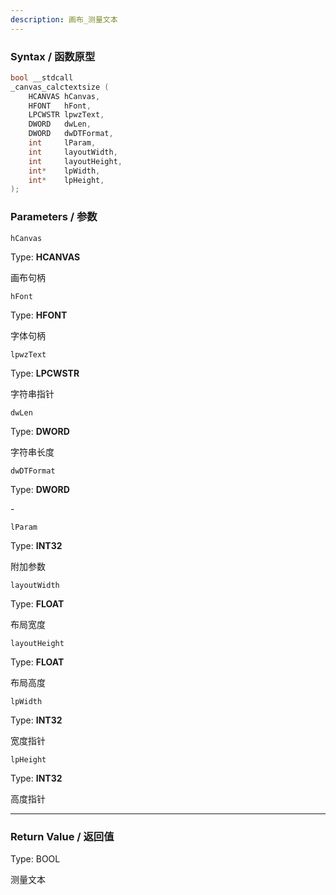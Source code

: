 ```yaml
---
description: 画布_测量文本
---
```


### Syntax / 函数原型

```C++
bool __stdcall 
_canvas_calctextsize (
    HCANVAS hCanvas,
    HFONT   hFont,
    LPCWSTR lpwzText,
    DWORD   dwLen,
    DWORD   dwDTFormat,
    int     lParam,
    int     layoutWidth,
    int     layoutHeight,
    int*    lpWidth,
    int*    lpHeight,
);
```


### Parameters / 参数

`hCanvas`

Type: **HCANVAS**

画布句柄

`hFont`

Type: **HFONT**

字体句柄

`lpwzText`

Type: **LPCWSTR**

字符串指针

`dwLen`

Type: **DWORD**

字符串长度

`dwDTFormat`

Type: **DWORD**

\-

`lParam`

Type: **INT32**

附加参数

`layoutWidth`

Type: **FLOAT**

布局宽度

`layoutHeight`

Type: **FLOAT**

布局高度

`lpWidth`

Type: **INT32**

宽度指针

`lpHeight`

Type: **INT32**

高度指针

---

### Return Value / 返回值

Type: BOOL

测量文本